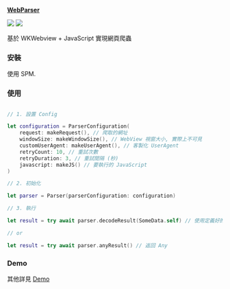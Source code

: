 **[WebParser](https://github.com/shinrenpan/WebParser)**

![](https://img.shields.io/badge/Swift-6-blue) ![](https://img.shields.io/badge/iOS-13.0-blue)

基於 WKWebview + JavaScript 實現網頁爬蟲

### 安裝

使用 SPM.

### 使用

```swift

// 1. 設置 Config

let configuration = ParserConfiguration(
    request: makeRequest(), // 爬取的網址
    windowSize: makeWindowSize(), // WebView 視窗大小, 實際上不可見
    customUserAgent: makeUserAgent(), // 客製化 UserAgent
    retryCount: 10, // 重試次數
    retryDuration: 3, // 重試間隔 (秒)
    javascript: makeJS() // 要執行的 JavaScript
)

// 2. 初始化

let parser = Parser(parserConfiguration: configuration)

// 3. 執行

let result = try await parser.decodeResult(SomeData.self) // 使用定義好的 Decodable 類型

// or

let result = try await parser.anyResult() // 返回 Any
```

### Demo

其他詳見 [Demo](https://github.com/shinrenpan/WebParser/tree/main/Demo)

